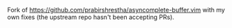 Fork of https://github.com/prabirshrestha/asyncomplete-buffer.vim
with my own fixes
(the upstream repo hasn't been accepting PRs).

